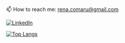 

📫 How to reach me: rena.comaru@gmail.com

[![LinkedIn](https://img.shields.io/badge/-LinkedIn-0D0D0D?style=flat&labelColor=0D0D0D&logo=Linkedin&Color=white)]([https://www.linkedin.com/in/renato-comarú-matos-732399234/])

[![Top Langs](https://github-readme-stats.vercel.app/api/top-langs/?username=renatocomaru&layout=compact&bg_color=0D1117&title_color=58A6FF&text_color=c9d1d9)](https://github.com/anuraghazra/github-readme-stats)


